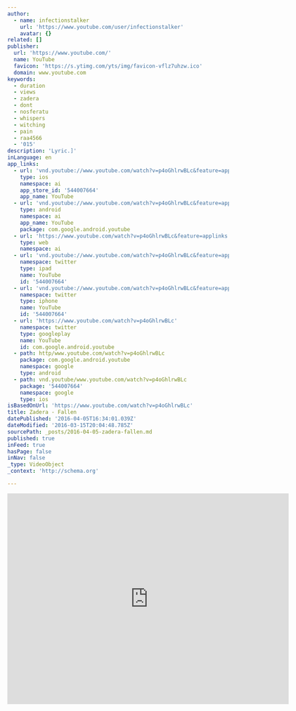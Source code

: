 ```yaml
---
author:
  - name: infectionstalker
    url: 'https://www.youtube.com/user/infectionstalker'
    avatar: {}
related: []
publisher:
  url: 'https://www.youtube.com/'
  name: YouTube
  favicon: 'https://s.ytimg.com/yts/img/favicon-vflz7uhzw.ico'
  domain: www.youtube.com
keywords:
  - duration
  - views
  - zadera
  - dont
  - nosferatu
  - whispers
  - witching
  - pain
  - raa4566
  - '015'
description: 'Lyric.]'
inLanguage: en
app_links:
  - url: 'vnd.youtube://www.youtube.com/watch?v=p4oGhlrwBLc&feature=applinks'
    type: ios
    namespace: ai
    app_store_id: '544007664'
    app_name: YouTube
  - url: 'vnd.youtube://www.youtube.com/watch?v=p4oGhlrwBLc&feature=applinks'
    type: android
    namespace: ai
    app_name: YouTube
    package: com.google.android.youtube
  - url: 'https://www.youtube.com/watch?v=p4oGhlrwBLc&feature=applinks'
    type: web
    namespace: ai
  - url: 'vnd.youtube://www.youtube.com/watch?v=p4oGhlrwBLc&feature=applinks'
    namespace: twitter
    type: ipad
    name: YouTube
    id: '544007664'
  - url: 'vnd.youtube://www.youtube.com/watch?v=p4oGhlrwBLc&feature=applinks'
    namespace: twitter
    type: iphone
    name: YouTube
    id: '544007664'
  - url: 'https://www.youtube.com/watch?v=p4oGhlrwBLc'
    namespace: twitter
    type: googleplay
    name: YouTube
    id: com.google.android.youtube
  - path: http/www.youtube.com/watch?v=p4oGhlrwBLc
    package: com.google.android.youtube
    namespace: google
    type: android
  - path: vnd.youtube/www.youtube.com/watch?v=p4oGhlrwBLc
    package: '544007664'
    namespace: google
    type: ios
isBasedOnUrl: 'https://www.youtube.com/watch?v=p4oGhlrwBLc'
title: Zadera - Fallen
datePublished: '2016-04-05T16:34:01.039Z'
dateModified: '2016-03-15T20:04:48.785Z'
sourcePath: _posts/2016-04-05-zadera-fallen.md
published: true
inFeed: true
hasPage: false
inNav: false
_type: VideoObject
_context: 'http://schema.org'

---
```

<iframe src="https://cdn.embedly.com/widgets/media.html?src=https%3A%2F%2Fwww.youtube.com%2Fembed%2Fp4oGhlrwBLc%3Ffeature%3Doembed&amp;url=https%3A%2F%2Fwww.youtube.com%2Fwatch%3Fv%3Dp4oGhlrwBLc&amp;image=https%3A%2F%2Fi.ytimg.com%2Fvi%2Fp4oGhlrwBLc%2Fhqdefault.jpg&amp;key=b7d04c9b404c499eba89ee7072e1c4f7&amp;type=text%2Fhtml&amp;schema=youtube" width="640" height="480" scrolling="no" frameborder="0" allowfullscreen="allowfullscreen" style=""></iframe>
